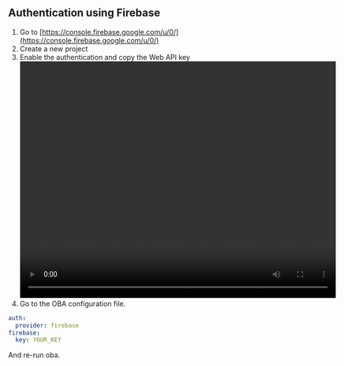 ## Authentication using Firebase

1. Go to [https://console.firebase.google.com/u/0/](https://console.firebase.google.com/u/0/)
2. Create a new project
3. Enable the authentication and copy the Web API key
    <video width="640" height="480" controls>
    <source src="../figures/firebase.mp4" type="video/mp4">
    Your browser does not support the video tag.
    </video>
4. Go to the OBA configuration file.
```yaml
auth:
  provider: firebase
firebase:
  key: YOUR_KEY
```

And re-run oba.